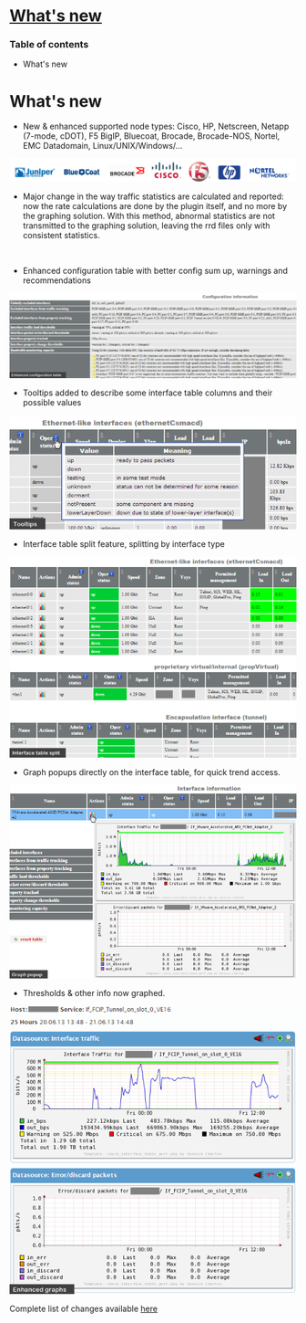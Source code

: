 # **[What's new]( "refresh" )**

### Table of contents

  * What's new

# What's new

  * New & enhanced supported node types: Cisco, HP, Netscreen, Netapp (7-mode, cDOT), F5 BigIP, Bluecoat, Brocade, Brocade-NOS, Nortel, EMC Datadomain, Linux/UNIX/Windows/...   

  ![Vendors](images/what-s-new/Vendors.png)



  * Major change in the way traffic statistics are calculated and reported: now the rate calculations are done by the plugin itself, and no more by the graphing solution. With this method, abnormal statistics are not transmitted to the graphing solution, leaving the rrd files only with consistent statistics.

    ​

  * Enhanced configuration table with better config sum up, warnings and recommendations

  ![Configuration table](images/what-s-new/Configuration_table.png)



  * Tooltips added to describe some interface table columns and their possible values   

  ![Tooltips](images/what-s-new/Tooltips.png)



  * Interface table split feature, splitting by interface type   

  ![Table split feature](images/what-s-new/Table_split_feature.png)



  * Graph popups directly on the interface table, for quick trend access.   

  ![Graph popups](images/what-s-new/Graph_popups.png)



  * Thresholds & other info now graphed.   

  ![Traffic graph enhanced](images/what-s-new/Traffic_graph_enhanced.png)




Complete list of changes available [here](https://raw.githubusercontent.com/Tontonitch/interfacetable_v3t/master/CHANGELOG)
